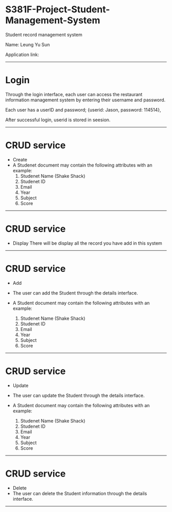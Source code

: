 # S381F-Project-Student-Management-System
Student record management system

Name: 
Leung Yu Sun

Application link:

********************************************
# Login
Through the login interface, each user can access the restaurant information management system by entering their username and password.

Each user has a userID and password;
	{userid: Jason, password: 114514},


After successful login, userid is stored in seesion.

********************************************
# CRUD service
- Create
-	A Studenet document may contain the following attributes with an example: 
	1)	Studenet Name (Shake Shack)
	2)	Studenet ID 
	3)	Email
	4)	Year
	5)	Subject
	6)	Score

********************************************
# CRUD service
- Display
There will be display all the record you have add in this system
********************************************
# CRUD service
- Add
-	The user can add the  Student through the details interface.

-	A Student document may contain the following attributes with an example: 
	1)	Studenet Name (Shake Shack)
	2)	Studenet ID 
	3)	Email
	4)	Year
	5)	Subject
	6)	Score
********************************************
# CRUD service
- Update
-	The user can update the  Student through the details interface.

-	A Student document may contain the following attributes with an example: 
	1)	Studenet Name (Shake Shack)
	2)	Studenet ID 
	3)	Email
	4)	Year
	5)	Subject
	6)	Score

********************************************
# CRUD service
- Delete
-	The user can delete the Student information through the details interface.

********************************************


